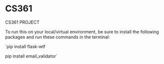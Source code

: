 # CS361
CS361 PROJECT

To run this on your local/virtual environment, be sure to install the following packages
and run these commands in the terminal:

`pip install flask-wtf

pip install email_validator`